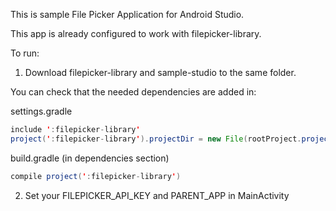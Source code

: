 This is sample File Picker Application for Android Studio.

This app is already configured to work with filepicker-library.

To run:

1. Download filepicker-library and sample-studio to the same folder.

You can check that the needed dependencies are added in:

settings.gradle

```java
include ':filepicker-library'
project(':filepicker-library').projectDir = new File(rootProject.projectDir, '../filepicker-library')
```

build.gradle (in dependencies section)

```java
compile project(':filepicker-library')
```

2. Set your FILEPICKER_API_KEY and PARENT_APP in MainActivity